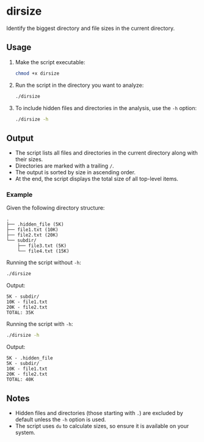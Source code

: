 # dirsize

Identify the biggest directory and file sizes in the current directory.

## Usage

1. Make the script executable:
   ```bash
   chmod +x dirsize
   ```

2. Run the script in the directory you want to analyze:
   ```bash
   ./dirsize
   ```

3. To include hidden files and directories in the analysis, use the `-h` option:
   ```bash
   ./dirsize -h
   ```

## Output

- The script lists all files and directories in the current directory along with their sizes.
- Directories are marked with a trailing `/`.
- The output is sorted by size in ascending order.
- At the end, the script displays the total size of all top-level items.

### Example

Given the following directory structure:
```
.
├── .hidden_file (5K)
├── file1.txt (10K)
├── file2.txt (20K)
└── subdir/
    ├── file3.txt (5K)
    └── file4.txt (15K)
```

Running the script without `-h`:
```bash
./dirsize
```

Output:
```
5K - subdir/
10K - file1.txt
20K - file2.txt
TOTAL: 35K
```

Running the script with `-h`:
```bash
./dirsize -h
```

Output:
```
5K - .hidden_file
5K - subdir/
10K - file1.txt
20K - file2.txt
TOTAL: 40K
```

## Notes

- Hidden files and directories (those starting with `.`) are excluded by default unless the `-h` option is used.
- The script uses `du` to calculate sizes, so ensure it is available on your system.
